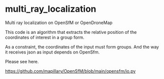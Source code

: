 # multi_ray_localization

Multi ray localization on OpenSfM or OpenDroneMap

This code is an algorithm that extracts the relative position of the coordinates of interest in a group form.

As a constraint, the coordinates of the input must form groups. And the way it receives json as input depends on OpenSfm.

Please see here.

https://github.com/mapillary/OpenSfM/blob/main/opensfm/io.py
